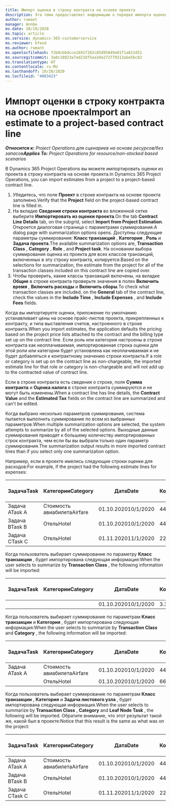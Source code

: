 ```yaml
---
title: Импорт оценки в строку контракта на основе проекта
description: Эта тема предоставляет информацию о порядке импорта оценок из проекта в строку контракта.
author: rumant
manager: Annbe
ms.date: 10/19/2020
ms.topic: article
ms.service: dynamics-365-customerservice
ms.reviewer: kfend
ms.author: rumant
ms.openlocfilehash: f2b9cbb4cce1691f262c85d95849e01f1a812d51
ms.sourcegitcommit: 3a0c18823a7ad23df5aa3de272779313abe56c82
ms.translationtype: HT
ms.contentlocale: ru-RU
ms.lasthandoff: 10/20/2020
ms.locfileid: "4083423"
---
```

# <a name="import-an-estimate-to-a-project-based-contract-line"></a><span data-ttu-id="d3bad-103">Импорт оценки в строку контракта на основе проекта</span><span class="sxs-lookup"><span data-stu-id="d3bad-103">Import an estimate to a project-based contract line</span></span>

<span data-ttu-id="d3bad-104">_**Относится к:** Project Operations для сценариев на основе ресурсов/без запасов_</span><span class="sxs-lookup"><span data-stu-id="d3bad-104">_**Applies To:** Project Operations for resource/non-stocked based scenarios_</span></span>

<span data-ttu-id="d3bad-105">В Dynamics 365 Project Operations вы можете импортировать оценки из проекта в строку контракта на основе проекта.</span><span class="sxs-lookup"><span data-stu-id="d3bad-105">In Dynamics 365 Project Operations, you can import estimates from a project to a project-based contract line.</span></span>

1. <span data-ttu-id="d3bad-106">Убедитесь, что поле **Проект** в строке контракта на основе проекта заполнено.</span><span class="sxs-lookup"><span data-stu-id="d3bad-106">Verify that the **Project** field on the project-based contract line is filled in.</span></span>
2. <span data-ttu-id="d3bad-107">На вкладке **Сведения строки контракта** во вложенной сетке выберите **Импортировать из оценки проекта**.</span><span class="sxs-lookup"><span data-stu-id="d3bad-107">On the tab **Contract Line Details** tab, on the subgrid, select **Import from Project Estimation**.</span></span> <span data-ttu-id="d3bad-108">Откроется диалоговая страница с параметрами суммирования.</span><span class="sxs-lookup"><span data-stu-id="d3bad-108">A dialog page with summarization options opens.</span></span> <span data-ttu-id="d3bad-109">Доступны следующие параметры суммирования: **Класс транзакций** , **Категория** , **Роль** и **Задача проекта**.</span><span class="sxs-lookup"><span data-stu-id="d3bad-109">The available summarization options are, **Transaction Class** , **Category** , **Role** , and **Project task**.</span></span> <span data-ttu-id="d3bad-110">На основании выбора суммирования оценка из проекта для всех классов транзакций, включенных в эту строку контракта, копируется.</span><span class="sxs-lookup"><span data-stu-id="d3bad-110">Based on the selections for summarization, the estimate from the project for all of the transaction classes included on this contract line are copied over.</span></span> 
3. <span data-ttu-id="d3bad-111">Чтобы проверить, какие классы транзакций включены, на вкладке **Общие** в строке контракта проверьте значения в полях **Включить время** , **Включить расходы** и **Включить сборы**.</span><span class="sxs-lookup"><span data-stu-id="d3bad-111">To check what transaction classes are included, on the **General** tab of the contract line, check the values in the **Include Time** , **Include Expenses** , and **Include Fees** fields.</span></span>

<span data-ttu-id="d3bad-112">Когда вы импортируете оценки, приложение по умолчанию устанавливает цены на основе прайс-листов проекта, прикрепленных к контракту, и типа выставления счетов, настроенного в строке контракта.</span><span class="sxs-lookup"><span data-stu-id="d3bad-112">When you import estimates, the application defaults the pricing based on the project price lists attached to the contract and the billing type set up on the contract line.</span></span> <span data-ttu-id="d3bad-113">Если роль или категория настроены в строке контракта как неоплачиваемая, импортированная строка оценки для этой роли или категории будет установлена как неоплачиваемая и не будет добавляться к контрактному значению строки контракта.</span><span class="sxs-lookup"><span data-stu-id="d3bad-113">If a role or category is set up on the contract line as non-chargeable, the imported estimate line for that role or category is non-chargeable and will not add up to the contracted value of contract line.</span></span>

<span data-ttu-id="d3bad-114">Если в строке контракта есть сведения о строке, поля **Сумма контракта** и **Оценка налога** в строке контракта суммируются и не могут быть изменены.</span><span class="sxs-lookup"><span data-stu-id="d3bad-114">When a contract line has line details, the **Contract Value** and the **Estimated Tax** fields on the contract line are summarized and can't be edited.</span></span>

<span data-ttu-id="d3bad-115">Когда выбрано несколько параметров суммирования, система пытается выполнить суммирование по всем из выбранных параметров.</span><span class="sxs-lookup"><span data-stu-id="d3bad-115">When multiple summarization options are selected, the system attempts to summarize by all of the selected options.</span></span> <span data-ttu-id="d3bad-116">Выходные данные суммирования приводят к большему количеству импортированных строк контракта, чем если бы вы выбрали только один параметр суммирования.</span><span class="sxs-lookup"><span data-stu-id="d3bad-116">The summarization output results in more imported contract lines than if you select only one summarization option.</span></span>

<span data-ttu-id="d3bad-117">Например, если в проекте имелись следующие строки оценки для расходов:</span><span class="sxs-lookup"><span data-stu-id="d3bad-117">For example, if the project had the following estimate lines for expenses:</span></span>

| <span data-ttu-id="d3bad-118">Задача</span><span class="sxs-lookup"><span data-stu-id="d3bad-118">Task</span></span> | <span data-ttu-id="d3bad-119">Категории</span><span class="sxs-lookup"><span data-stu-id="d3bad-119">Category</span></span> | <span data-ttu-id="d3bad-120">Дата</span><span class="sxs-lookup"><span data-stu-id="d3bad-120">Date</span></span> | <span data-ttu-id="d3bad-121">Количество</span><span class="sxs-lookup"><span data-stu-id="d3bad-121">Quantity</span></span> | <span data-ttu-id="d3bad-122">Цена за единицу</span><span class="sxs-lookup"><span data-stu-id="d3bad-122">Unit price</span></span> | <span data-ttu-id="d3bad-123">Сумма</span><span class="sxs-lookup"><span data-stu-id="d3bad-123">Amount</span></span> |
| --- | --- | --- | --- | --- | --- |
| <span data-ttu-id="d3bad-124">Задача A</span><span class="sxs-lookup"><span data-stu-id="d3bad-124">Task A</span></span> | <span data-ttu-id="d3bad-125">Стоимость авиабилета</span><span class="sxs-lookup"><span data-stu-id="d3bad-125">Airfare</span></span> | <span data-ttu-id="d3bad-126">01.10.2020</span><span class="sxs-lookup"><span data-stu-id="d3bad-126">10/1/2020</span></span> | <span data-ttu-id="d3bad-127">4</span><span class="sxs-lookup"><span data-stu-id="d3bad-127">4</span></span> | <span data-ttu-id="d3bad-128">400</span><span class="sxs-lookup"><span data-stu-id="d3bad-128">400</span></span> | <span data-ttu-id="d3bad-129">1600</span><span class="sxs-lookup"><span data-stu-id="d3bad-129">1600</span></span> |
| <span data-ttu-id="d3bad-130">Задача B</span><span class="sxs-lookup"><span data-stu-id="d3bad-130">Task B</span></span> | <span data-ttu-id="d3bad-131">Отель</span><span class="sxs-lookup"><span data-stu-id="d3bad-131">Hotel</span></span> | <span data-ttu-id="d3bad-132">01.10.2020</span><span class="sxs-lookup"><span data-stu-id="d3bad-132">10/1/2020</span></span> | <span data-ttu-id="d3bad-133">4</span><span class="sxs-lookup"><span data-stu-id="d3bad-133">4</span></span> | <span data-ttu-id="d3bad-134">200</span><span class="sxs-lookup"><span data-stu-id="d3bad-134">200</span></span> | <span data-ttu-id="d3bad-135">800</span><span class="sxs-lookup"><span data-stu-id="d3bad-135">800</span></span> |
| <span data-ttu-id="d3bad-136">Задача C</span><span class="sxs-lookup"><span data-stu-id="d3bad-136">Task C</span></span> | <span data-ttu-id="d3bad-137">Отель</span><span class="sxs-lookup"><span data-stu-id="d3bad-137">Hotel</span></span> | <span data-ttu-id="d3bad-138">01.11.2020</span><span class="sxs-lookup"><span data-stu-id="d3bad-138">11/1/2020</span></span> | <span data-ttu-id="d3bad-139">2</span><span class="sxs-lookup"><span data-stu-id="d3bad-139">2</span></span> | <span data-ttu-id="d3bad-140">200</span><span class="sxs-lookup"><span data-stu-id="d3bad-140">200</span></span> | <span data-ttu-id="d3bad-141">400</span><span class="sxs-lookup"><span data-stu-id="d3bad-141">400</span></span> |

<span data-ttu-id="d3bad-142">Когда пользователь выбирает суммирование по параметру **Класс транзакции** , будет импортирована следующая информация:</span><span class="sxs-lookup"><span data-stu-id="d3bad-142">When the user selects to summarize by **Transaction Class** , the following information will be imported:</span></span>

| <span data-ttu-id="d3bad-143">Задача</span><span class="sxs-lookup"><span data-stu-id="d3bad-143">Task</span></span> | <span data-ttu-id="d3bad-144">Категории</span><span class="sxs-lookup"><span data-stu-id="d3bad-144">Category</span></span> | <span data-ttu-id="d3bad-145">Дата</span><span class="sxs-lookup"><span data-stu-id="d3bad-145">Date</span></span> | <span data-ttu-id="d3bad-146">Количество</span><span class="sxs-lookup"><span data-stu-id="d3bad-146">Quantity</span></span> | <span data-ttu-id="d3bad-147">Цена за единицу</span><span class="sxs-lookup"><span data-stu-id="d3bad-147">Unit price</span></span> | <span data-ttu-id="d3bad-148">Сумма</span><span class="sxs-lookup"><span data-stu-id="d3bad-148">Amount</span></span> |
| --- | --- | --- | --- | --- | --- |
| &nbsp;  | &nbsp;  | <span data-ttu-id="d3bad-149">01.10.2020</span><span class="sxs-lookup"><span data-stu-id="d3bad-149">10/1/2020</span></span> | <span data-ttu-id="d3bad-150">3.34</span><span class="sxs-lookup"><span data-stu-id="d3bad-150">3.34</span></span> | <span data-ttu-id="d3bad-151">840</span><span class="sxs-lookup"><span data-stu-id="d3bad-151">840</span></span> | <span data-ttu-id="d3bad-152">2800</span><span class="sxs-lookup"><span data-stu-id="d3bad-152">2800</span></span> |

<span data-ttu-id="d3bad-153">Когда пользователь выбирает суммирование по параметрам **Класс транзакции** и **Категория** , будет импортирована следующая информация:</span><span class="sxs-lookup"><span data-stu-id="d3bad-153">When the user selects to summarize by **Transaction Class** and **Category** , the following information will be imported:</span></span>

| <span data-ttu-id="d3bad-154">Задача</span><span class="sxs-lookup"><span data-stu-id="d3bad-154">Task</span></span> | <span data-ttu-id="d3bad-155">Категории</span><span class="sxs-lookup"><span data-stu-id="d3bad-155">Category</span></span> | <span data-ttu-id="d3bad-156">Дата</span><span class="sxs-lookup"><span data-stu-id="d3bad-156">Date</span></span> | <span data-ttu-id="d3bad-157">Количество</span><span class="sxs-lookup"><span data-stu-id="d3bad-157">Quantity</span></span> | <span data-ttu-id="d3bad-158">Цена за единицу</span><span class="sxs-lookup"><span data-stu-id="d3bad-158">Unit price</span></span> | <span data-ttu-id="d3bad-159">Сумма</span><span class="sxs-lookup"><span data-stu-id="d3bad-159">Amount</span></span> |
| --- | --- | --- | --- | --- | --- |
| <span data-ttu-id="d3bad-160">Задача A</span><span class="sxs-lookup"><span data-stu-id="d3bad-160">Task A</span></span> | <span data-ttu-id="d3bad-161">Стоимость авиабилета</span><span class="sxs-lookup"><span data-stu-id="d3bad-161">Airfare</span></span> | <span data-ttu-id="d3bad-162">01.10.2020</span><span class="sxs-lookup"><span data-stu-id="d3bad-162">10/1/2020</span></span> | <span data-ttu-id="d3bad-163">4</span><span class="sxs-lookup"><span data-stu-id="d3bad-163">4</span></span> | <span data-ttu-id="d3bad-164">400</span><span class="sxs-lookup"><span data-stu-id="d3bad-164">400</span></span> | <span data-ttu-id="d3bad-165">1600</span><span class="sxs-lookup"><span data-stu-id="d3bad-165">1600</span></span> |
| &nbsp;  | <span data-ttu-id="d3bad-166">Отель</span><span class="sxs-lookup"><span data-stu-id="d3bad-166">Hotel</span></span> | <span data-ttu-id="d3bad-167">01.10.2020</span><span class="sxs-lookup"><span data-stu-id="d3bad-167">10/1/2020</span></span> | <span data-ttu-id="d3bad-168">6</span><span class="sxs-lookup"><span data-stu-id="d3bad-168">6</span></span> | <span data-ttu-id="d3bad-169">200</span><span class="sxs-lookup"><span data-stu-id="d3bad-169">200</span></span> | <span data-ttu-id="d3bad-170">1200</span><span class="sxs-lookup"><span data-stu-id="d3bad-170">1200</span></span> |

<span data-ttu-id="d3bad-171">Когда пользователь выбирает суммирование по параметрам **Класс транзакции** , **Категория** и **Задача листового узла** , будет импортирована следующая информация.</span><span class="sxs-lookup"><span data-stu-id="d3bad-171">When the user selects to summarize by **Transaction Class** , **Category** and **Leaf Node Task** , the following will be imported.</span></span> <span data-ttu-id="d3bad-172">Обратите внимание, что этот результат такой же, какой был в проекте:</span><span class="sxs-lookup"><span data-stu-id="d3bad-172">Notice that this result is the same as what was on the project:</span></span>

| <span data-ttu-id="d3bad-173">Задача</span><span class="sxs-lookup"><span data-stu-id="d3bad-173">Task</span></span> | <span data-ttu-id="d3bad-174">Категории</span><span class="sxs-lookup"><span data-stu-id="d3bad-174">Category</span></span> | <span data-ttu-id="d3bad-175">Дата</span><span class="sxs-lookup"><span data-stu-id="d3bad-175">Date</span></span> | <span data-ttu-id="d3bad-176">Количество</span><span class="sxs-lookup"><span data-stu-id="d3bad-176">Quantity</span></span> | <span data-ttu-id="d3bad-177">Цена за единицу</span><span class="sxs-lookup"><span data-stu-id="d3bad-177">Unit price</span></span> | <span data-ttu-id="d3bad-178">Сумма</span><span class="sxs-lookup"><span data-stu-id="d3bad-178">Amount</span></span> |
| --- | --- | --- | --- | --- | --- |
| <span data-ttu-id="d3bad-179">Задача A</span><span class="sxs-lookup"><span data-stu-id="d3bad-179">Task A</span></span> | <span data-ttu-id="d3bad-180">Стоимость авиабилета</span><span class="sxs-lookup"><span data-stu-id="d3bad-180">Airfare</span></span> | <span data-ttu-id="d3bad-181">01.10.2020</span><span class="sxs-lookup"><span data-stu-id="d3bad-181">10/1/2020</span></span> | <span data-ttu-id="d3bad-182">4</span><span class="sxs-lookup"><span data-stu-id="d3bad-182">4</span></span> | <span data-ttu-id="d3bad-183">400</span><span class="sxs-lookup"><span data-stu-id="d3bad-183">400</span></span> | <span data-ttu-id="d3bad-184">1600</span><span class="sxs-lookup"><span data-stu-id="d3bad-184">1600</span></span> |
| <span data-ttu-id="d3bad-185">Задача B</span><span class="sxs-lookup"><span data-stu-id="d3bad-185">Task B</span></span> | <span data-ttu-id="d3bad-186">Отель</span><span class="sxs-lookup"><span data-stu-id="d3bad-186">Hotel</span></span> | <span data-ttu-id="d3bad-187">01.10.2020</span><span class="sxs-lookup"><span data-stu-id="d3bad-187">10/1/2020</span></span> | <span data-ttu-id="d3bad-188">4</span><span class="sxs-lookup"><span data-stu-id="d3bad-188">4</span></span> | <span data-ttu-id="d3bad-189">200</span><span class="sxs-lookup"><span data-stu-id="d3bad-189">200</span></span> | <span data-ttu-id="d3bad-190">800</span><span class="sxs-lookup"><span data-stu-id="d3bad-190">800</span></span> |
| <span data-ttu-id="d3bad-191">Задача C</span><span class="sxs-lookup"><span data-stu-id="d3bad-191">Task C</span></span> | <span data-ttu-id="d3bad-192">Отель</span><span class="sxs-lookup"><span data-stu-id="d3bad-192">Hotel</span></span> | <span data-ttu-id="d3bad-193">01.11.2020</span><span class="sxs-lookup"><span data-stu-id="d3bad-193">11/1/2020</span></span> | <span data-ttu-id="d3bad-194">2</span><span class="sxs-lookup"><span data-stu-id="d3bad-194">2</span></span> | <span data-ttu-id="d3bad-195">200</span><span class="sxs-lookup"><span data-stu-id="d3bad-195">200</span></span> | <span data-ttu-id="d3bad-196">400</span><span class="sxs-lookup"><span data-stu-id="d3bad-196">400</span></span> |
